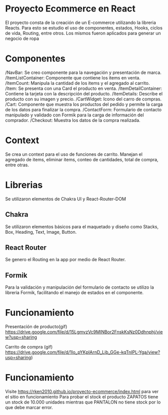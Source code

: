 # Proyecto Ecommerce en React

El proyecto consta de la creación de un E-commerce utilizando la libreria Reacts. Para esto se estudio el uso de componentes, estados, Hooks, ciclos de vida, Routing, entre otros. Los mismos fueron aplicados para generar un negocio de ropa


# Componentes

/NavBar: Se creo componente para la navegación y presentación de marca.
/ItemListContainer: Componente que contiene los items en venta.
/ItemCount: Manipula la cantidad de los items y el agregado al carrito.
/Item: Se presenta con una Card el producto en venta.
/ItemDetailContainer: Contiene la tarjeta con la descripción del producto.
/ItemDetails: Describe el producto con su imagen y precio.
/CartWidget: Icono del carro de compras.
/Cart: Componente que muestra los productos del pedido y permite la carga de los datos para finalizar la compra.
/ContactForm: Formulario de contacto manipulado y validado con Formik para la carga de información del comprador.
/Checkout: Muestra los datos de la compra realizada.

# Context
Se crea un context para el uso de funciones de carrito. Manejan el agregado de items, eliminar items, conteo de cantidades, total de compra, entre otras.


# Librerias
Se utilizaron elementos de Chakra UI y React-Router-DOM

## Chakra

Se utilizaron elementos básicos para el maquetado y diseño como Stacks, Box, Heading, Text, Image, Button. 

## React Router

Se genero el Routing en la app por medio de React Router.

## Formik

Para la validación y manipulación del formulario de contacto se utilizo la libreria Formik, facilitando el manejo de estados en el componente.

# Funcionamiento
Presentación de producto(gif)
https://drive.google.com/file/d/15LgmvzVc9MINBor2FnskKsNz0Ddhnphj/view?usp=sharing

Carrito de compra (gif)
https://drive.google.com/file/d/1Io_pYKpIArnD_Lib_GGe-kqTnIPL-Yga/view?usp=sharing)

# Funcionamiento
Visite https://rken2010.github.io/proyecto-ecommerce/index.html para ver el sitio en funcionamiento
Para probar el stock el producto ZAPATOS tiene un stock de 10.000 unidades mientras que PANTALON no tiene stock por lo que debe marcar error.
